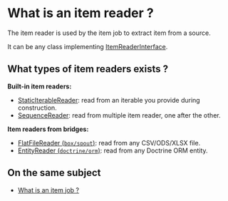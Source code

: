 # What is an item reader ?

The item reader is used by the item job to extract item from a source.

It can be any class implementing [ItemReaderInterface](../../../src/Job/Item/ItemReaderInterface.php).

## What types of item readers exists ?

**Built-in item readers:**
- [StaticIterableReader](../../../src/Job/Item/Reader/StaticIterableReader.php):
  read from an iterable you provide during construction.
- [SequenceReader](../../../src/Job/Item/Reader/SequenceReader.php):
  read from multiple item reader, one after the other.

**Item readers from bridges:**
- [FlatFileReader (`box/spout`)](https://github.com/yokai-php/batch-box-spout/blob/0.x/src/FlatFileReader.php):
  read from any CSV/ODS/XLSX file.
- [EntityReader (`doctrine/orm`)](https://github.com/yokai-php/batch-doctrine-orm/blob/0.x/src/EntityReader.php):
  read from any Doctrine ORM entity.

## On the same subject

- [What is an item job ?](../item-job.md)

